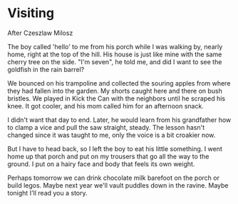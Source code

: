 # Visiting
After Czeszlaw Milosz

The boy called 'hello' to me from his porch while I was walking by, nearly home, right at the top of the hill. His house is just like mine with the same cherry tree on the side. "I'm seven", he told me, and did I want to see the goldfish in the rain barrel?

We bounced on his trampoline and collected the souring apples from where they had fallen into the garden. My shorts caught here and there on bush bristles. We played in Kick the Can with the neighbors until he scraped his knee. It got cooler, and his mom called him for an afternoon snack.

I didn't want that day to end. Later, he would learn from his grandfather how to clamp a vice and pull the saw straight, steady. The lesson hasn't changed since it was taught to me, only the voice is a bit croakier now.

But I have to head back, so I left the boy to eat his little something. I went home up that porch and put on my trousers that go all the way to the ground. I put on a hairy face and body that feels its own weight.

Perhaps tomorrow we can drink chocolate milk barefoot on the porch or build legos. Maybe next year we'll vault puddles down in the ravine. Maybe tonight I'll read you a story.
